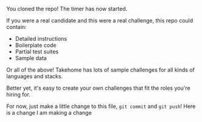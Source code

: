 You cloned the repo! The timer has now started.

If you were a real candidate and this were a real challenge, this repo could contain:

* Detailed instructions
* Boilerplate code
* Partial test suites
* Sample data

Or all of the above! Takehome has lots of sample challenges for all kinds of languages and stacks.

Better yet, it's easy to create your own challenges that fit the roles you're hiring for.

For now, just make a little change to this file, `git commit` and `git push`!
Here is a change
I am making a change
